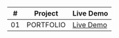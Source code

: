 | # | Project | Live Demo |
|---|---------|-----------|
| 01 | PORTFOLIO | [Live Demo](https://kumargit01.github.io/PORT/) |
